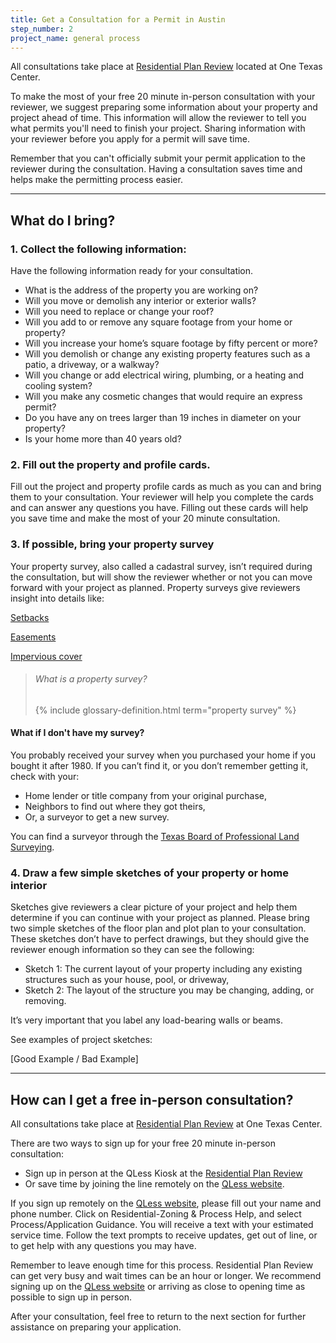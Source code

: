 ```yaml
---
title: Get a Consultation for a Permit in Austin
step_number: 2
project_name: general process
---
```



All consultations take place at [Residential Plan Review](/contact/#residential-plan-review) located at One Texas Center.

To make the most of your free 20 minute in-person consultation with your reviewer, we suggest preparing some information about your property and project ahead of time. This information will allow the reviewer to tell you what permits you'll need to finish your project. Sharing information with your reviewer before you apply for a permit will save time.

Remember that you can't officially submit your permit application to the reviewer during the consultation. Having a consultation saves time and helps make the permitting process easier.

---

## What do I bring?

### 1. Collect the following information:

Have the following information ready for your consultation.

* What is the address of the property you are working on?
* Will you move or demolish any interior or exterior walls?
* Will you need to replace or change your roof?
* Will you add to or remove any square footage from your home or property?
* Will you increase your home’s square footage by fifty percent or more?
* Will you demolish or change any existing property features such as a patio, a driveway, or a walkway?
* Will you change or add electrical wiring, plumbing, or a heating and cooling system?
* Will you make any cosmetic changes that would require an express permit?
* Do you have any on trees larger than 19 inches in diameter on your property?
* Is your home more than 40 years old?

### 2. Fill out the property and profile cards.

Fill out the project and property profile cards as much as you can and bring them to your consultation. Your reviewer will help you complete the cards and can answer any questions you have. Filling out these cards will help you save time and make the most of your 20 minute consultation.

### 3. If possible, bring your property survey

Your property survey, also called a cadastral survey, isn’t required during the consultation, but will show the reviewer whether or not you can move forward with your project as planned. Property surveys give reviewers insight into details like:

[Setbacks](/resources/glossary/setback)

[Easements](/resources/glossary/easement)

[Impervious cover](/resources/glossary/impervious-cover)

> ###### What is a property survey?
>
> {% include glossary-definition.html term="property survey" %}

#### What if I don't have my survey?

You probably received your survey when you purchased your home if you bought it after 1980. If you can’t find it, or you don’t remember getting it, check with your:

* Home lender or title company from your original purchase,
* Neighbors to find out where they got theirs,
* Or, a surveyor to get a new survey.

You can find a surveyor through the [Texas Board of Professional Land Surveying](http://txls.texas.gov).

### 4. Draw a few simple sketches of your property or home interior

Sketches give reviewers a clear picture of your project and help them determine if you can continue with your project as planned. Please bring two simple sketches of the floor plan and plot plan to your consultation. These sketches don’t have to perfect drawings, but they should give the reviewer enough information so they can see the following:

* Sketch 1: The current layout of your property including any existing structures such as your house, pool, or driveway,
* Sketch 2: The layout of the structure you may be changing, adding, or removing.

It’s very important that you label any load-bearing walls or beams.

See examples of project sketches:

[Good Example / Bad Example]

---

## How can I get a free in-person consultation?

All consultations take place at [Residential Plan Review](/contact/#residential-plan-review) at One Texas Center.

There are two ways to sign up for your free 20 minute in-person consultation:

* Sign up in person at the QLess Kiosk at the [Residential Plan Review](/contact/#residential-plan-review)
* Or save time by joining the line remotely on the [QLess website](https://kiosk.qless.com/kiosk/app/home/19062?queues=63813,65072,64852,64862,66812).

If you sign up remotely on the [QLess website](https://kiosk.qless.com/kiosk/app/home/19062?queues=63813,65072,64852,64862,66812), please fill out your name and phone number. Click on Residential-Zoning & Process Help, and select Process/Application Guidance. You will receive a text with your estimated service time. Follow the text prompts to receive updates, get out of line, or to get help with any questions you may have.

Remember to leave enough time for this process. Residential Plan Review can get very busy and wait times can be an hour or longer. We recommend signing up on the [QLess website](https://kiosk.qless.com/kiosk/app/home/19062?queues=63813,65072,64852,64862,66812) or arriving as close to opening time as possible to sign up in person.

After your consultation, feel free to return to the next section for further assistance on preparing your application.